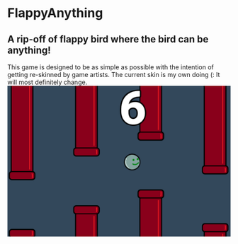 # FlappyAnything
## A rip-off of flappy bird where the bird can be anything! 
This game is designed to be as simple as possible with the intention of getting re-skinned by game artists. 
The current skin is my own doing (: It will most definitely change.
![Hero Image](Images/HeroImage.png)
